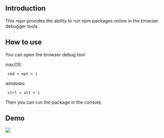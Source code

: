 ## Introduction
This repo provides the ability to run npm packages online in the browser debugger tools.


## How to use
You can open the browser debug tool

macOS:
```
 cmd + opt + i
```

windows:
```
 ctrl + alt + i
```

Then you can run the package in the console.

## Demo
![](https://i.loli.net/2019/06/12/5d00d4d75c1f556310.gif)




